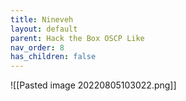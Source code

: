 ```yaml
---
title: Nineveh
layout: default
parent: Hack the Box OSCP Like
nav_order: 8
has_children: false
---
```


![[Pasted image 20220805103022.png]]

